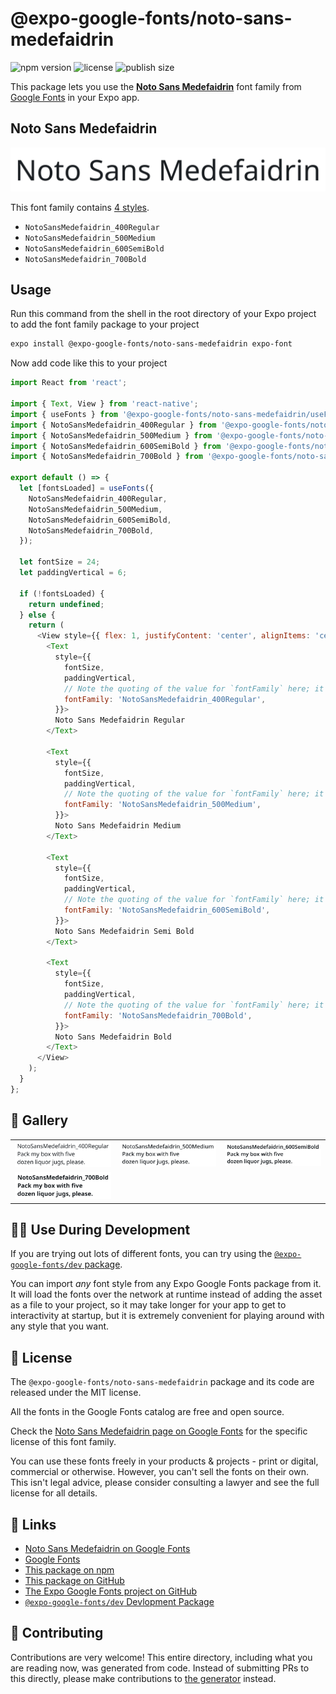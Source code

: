 # @expo-google-fonts/noto-sans-medefaidrin

![npm version](https://flat.badgen.net/npm/v/@expo-google-fonts/noto-sans-medefaidrin)
![license](https://flat.badgen.net/github/license/expo/google-fonts)
![publish size](https://flat.badgen.net/packagephobia/install/@expo-google-fonts/noto-sans-medefaidrin)

This package lets you use the [**Noto Sans Medefaidrin**](https://fonts.google.com/specimen/Noto+Sans+Medefaidrin) font family from [Google Fonts](https://fonts.google.com/) in your Expo app.

## Noto Sans Medefaidrin

![Noto Sans Medefaidrin](./font-family.png)

This font family contains [4 styles](#-gallery).

- `NotoSansMedefaidrin_400Regular`
- `NotoSansMedefaidrin_500Medium`
- `NotoSansMedefaidrin_600SemiBold`
- `NotoSansMedefaidrin_700Bold`

## Usage

Run this command from the shell in the root directory of your Expo project to add the font family package to your project
```sh
expo install @expo-google-fonts/noto-sans-medefaidrin expo-font
```

Now add code like this to your project
```js
import React from 'react';

import { Text, View } from 'react-native';
import { useFonts } from '@expo-google-fonts/noto-sans-medefaidrin/useFonts';
import { NotoSansMedefaidrin_400Regular } from '@expo-google-fonts/noto-sans-medefaidrin/400Regular';
import { NotoSansMedefaidrin_500Medium } from '@expo-google-fonts/noto-sans-medefaidrin/500Medium';
import { NotoSansMedefaidrin_600SemiBold } from '@expo-google-fonts/noto-sans-medefaidrin/600SemiBold';
import { NotoSansMedefaidrin_700Bold } from '@expo-google-fonts/noto-sans-medefaidrin/700Bold';

export default () => {
  let [fontsLoaded] = useFonts({
    NotoSansMedefaidrin_400Regular,
    NotoSansMedefaidrin_500Medium,
    NotoSansMedefaidrin_600SemiBold,
    NotoSansMedefaidrin_700Bold,
  });

  let fontSize = 24;
  let paddingVertical = 6;

  if (!fontsLoaded) {
    return undefined;
  } else {
    return (
      <View style={{ flex: 1, justifyContent: 'center', alignItems: 'center' }}>
        <Text
          style={{
            fontSize,
            paddingVertical,
            // Note the quoting of the value for `fontFamily` here; it expects a string!
            fontFamily: 'NotoSansMedefaidrin_400Regular',
          }}>
          Noto Sans Medefaidrin Regular
        </Text>

        <Text
          style={{
            fontSize,
            paddingVertical,
            // Note the quoting of the value for `fontFamily` here; it expects a string!
            fontFamily: 'NotoSansMedefaidrin_500Medium',
          }}>
          Noto Sans Medefaidrin Medium
        </Text>

        <Text
          style={{
            fontSize,
            paddingVertical,
            // Note the quoting of the value for `fontFamily` here; it expects a string!
            fontFamily: 'NotoSansMedefaidrin_600SemiBold',
          }}>
          Noto Sans Medefaidrin Semi Bold
        </Text>

        <Text
          style={{
            fontSize,
            paddingVertical,
            // Note the quoting of the value for `fontFamily` here; it expects a string!
            fontFamily: 'NotoSansMedefaidrin_700Bold',
          }}>
          Noto Sans Medefaidrin Bold
        </Text>
      </View>
    );
  }
};

```

## 🔡 Gallery


||||
|-|-|-|
|![NotoSansMedefaidrin_400Regular](.//400Regular/NotoSansMedefaidrin_400Regular.ttf.png)|![NotoSansMedefaidrin_500Medium](.//500Medium/NotoSansMedefaidrin_500Medium.ttf.png)|![NotoSansMedefaidrin_600SemiBold](.//600SemiBold/NotoSansMedefaidrin_600SemiBold.ttf.png)||
|![NotoSansMedefaidrin_700Bold](.//700Bold/NotoSansMedefaidrin_700Bold.ttf.png)||||


## 👩‍💻 Use During Development

If you are trying out lots of different fonts, you can try using the [`@expo-google-fonts/dev` package](https://github.com/freeboub/google-fonts/tree/master/font-packages/dev#readme).

You can import *any* font style from any Expo Google Fonts package from it. It will load the fonts
over the network at runtime instead of adding the asset as a file to your project, so it may take longer
for your app to get to interactivity at startup, but it is extremely convenient
for playing around with any style that you want.

## 📖 License

The `@expo-google-fonts/noto-sans-medefaidrin` package and its code are released under the MIT license.

All the fonts in the Google Fonts catalog are free and open source.

Check the [Noto Sans Medefaidrin page on Google Fonts](https://fonts.google.com/specimen/Noto+Sans+Medefaidrin) for the specific license of this font family.

You can use these fonts freely in your products & projects - print or digital, commercial or otherwise. However, you can't sell the fonts on their own. This isn't legal advice, please consider consulting a lawyer and see the full license for all details.

## 🔗 Links

- [Noto Sans Medefaidrin on Google Fonts](https://fonts.google.com/specimen/Noto+Sans+Medefaidrin)
- [Google Fonts](https://fonts.google.com/)
- [This package on npm](https://www.npmjs.com/package/@expo-google-fonts/noto-sans-medefaidrin)
- [This package on GitHub](https://github.com/freeboub/google-fonts/tree/master/font-packages/noto-sans-medefaidrin)
- [The Expo Google Fonts project on GitHub](https://github.com/freeboub/google-fonts)
- [`@expo-google-fonts/dev` Devlopment Package](https://github.com/freeboub/google-fonts/tree/master/font-packages/dev)

## 🤝 Contributing

Contributions are very welcome! This entire directory, including what you are reading now, was generated from code. Instead of submitting PRs to this directly, please make contributions to [the generator](https://github.com/freeboub/google-fonts/tree/master/packages/generator) instead.
